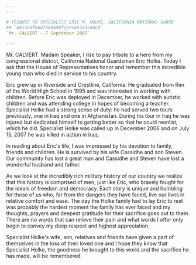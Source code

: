 ```yaml
---
---

# TRIBUTE TO SPECIALIST ERIC M. HOLKE, CALIFORNIA NATIONAL GUARD
## `6b13adf86d7588498fc87c65333c84cd`
`Mr. CALVERT — 7 September 2007`

---
```



Mr. CALVERT. Madam Speaker, I rise to pay tribute to a hero from my 
congressional district, California National Guardsman Eric Holke. Today 
I ask that the House of Representatives honor and remember this 
incredible young man who died in service to his country.

Eric grew up in Riverside and Crestline, California. He graduated 
from Rim of the World High School in 1995 and was interested in working 
with children. Before Eric was deployed in December, he worked with 
autistic children and was attending college in hopes of becoming a 
teacher. Specialist Holke had a strong sense of duty: he had served two 
tours previously, one in Iraq and one in Afghanistan. During his tour 
in Iraq he was injured but dedicated himself to getting better so that 
he could reenlist, which he did. Specialist Holke was called up in 
December 2006 and on July 15, 2007 he was killed in action in Iraq.

In reading about Eric's life, I was impressed by his devotion to 
family, friends and children. He is survived by his wife Cassidhe and 
son Steven. Our community has lost a great man and Cassidhe and Steven 
have lost a wonderful husband and father.

As we look at the incredibly rich military history of our country we 
realize that this history is comprised of men, just like Eric, who 
bravely fought for the ideals of freedom and democracy. Each story is 
unique and humbling for those of us who, far from the dangers they have 
faced, live our lives in relative comfort and ease. The day the Holke 
family had to lay Eric to rest was probably the hardest moment the 
family has ever faced and my thoughts, prayers and deepest gratitude 
for their sacrifice goes out to them. There are no words that can 
relieve their pain and what words I offer only begin to convey my deep 
respect and highest appreciation.

Specialist Holke's wife, son, relatives and friends have given a part 
of themselves in the loss of their loved one and I hope they know that 
Specialist Holke, the goodness he brought to this world and the 
sacrifice he has made, will be remembered.




